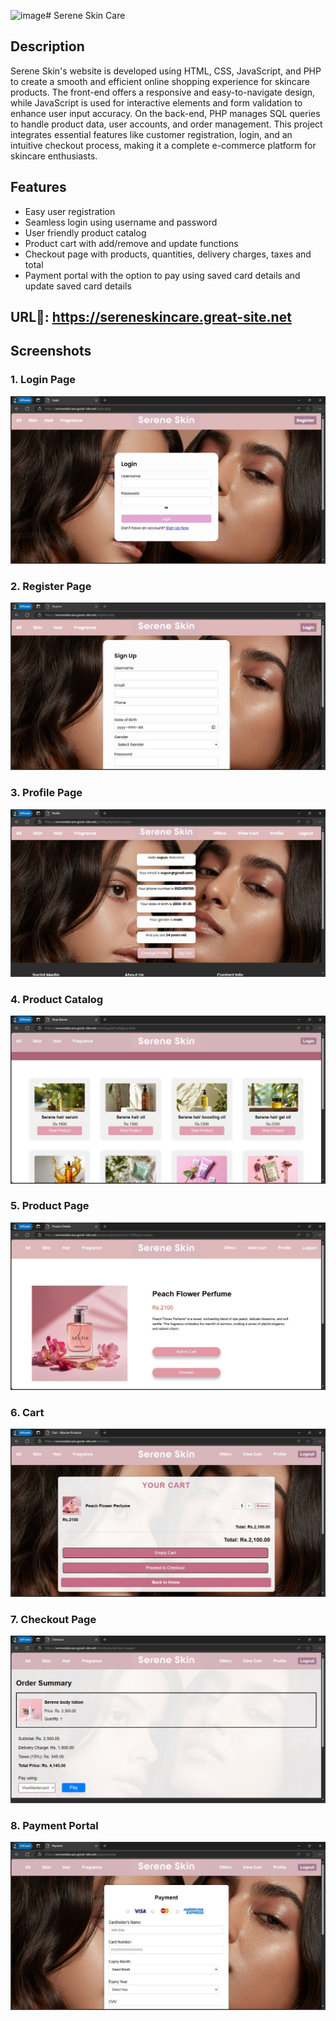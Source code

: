 ![image](https://github.com/user-attachments/assets/bf18b920-5e67-4647-b5ed-68eb6bdce144)# Serene Skin Care

## Description
Serene Skin's website is developed using HTML, CSS, JavaScript, and PHP to create a smooth and efficient online shopping experience for skincare products. The front-end offers a responsive and easy-to-navigate design, while JavaScript is used for interactive elements and form validation to enhance user input accuracy. On the back-end, PHP manages SQL queries to handle product data, user accounts, and order management. This project integrates essential features like customer registration, login, and an intuitive checkout process, making it a complete e-commerce platform for skincare enthusiasts.

## Features
- Easy user registration
- Seamless login using username and password
- User friendly product catalog
- Product cart with add/remove and update functions
- Checkout page with products, quantities, delivery charges, taxes and total 
- Payment portal with the option to pay using saved card details and update saved card details

## URL🔗: https://sereneskincare.great-site.net

## Screenshots
### 1. Login Page
![Screenshot 1](Screenshots/login.JPG)

### 2. Register Page
![Screenshot 2](Screenshots/register.JPG)

### 3. Profile Page
![Screenshot 3](Screenshots/profile.JPG)

### 4. Product Catalog
![Screenshot 4](Screenshots/catalog.JPG)

### 5. Product Page
![Screenshot 5](Screenshots/product.JPG)

### 6. Cart
![Screenshot 6](Screenshots/cart.JPG)

### 7. Checkout Page
![Screenshot 7](Screenshots/checkout.JPG)

### 8. Payment Portal
![Screenshot 8](Screenshots/payment.JPG)

